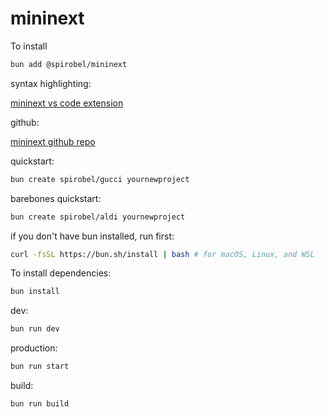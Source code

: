 # mininext

To install

```bash
bun add @spirobel/mininext
```

syntax highlighting:

[mininext vs code extension](https://marketplace.visualstudio.com/items?itemName=spirobel.mini-next-vs-code)

github:

[mininext github repo](https://github.com/spirobel/mininext)

quickstart:

```bash
bun create spirobel/gucci yournewproject
```

barebones quickstart:

```bash
bun create spirobel/aldi yournewproject
```

if you don't have bun installed, run first:

```bash
curl -fsSL https://bun.sh/install | bash # for macOS, Linux, and WSL
```

To install dependencies:

```bash
bun install
```

dev:

```bash
bun run dev
```

production:

```bash
bun run start
```

build:

```bash
bun run build
```
